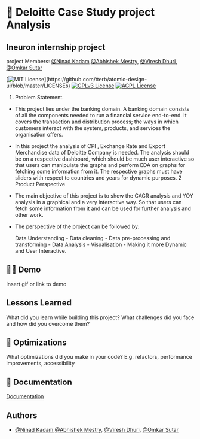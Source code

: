 
# 📔 Deloitte Case Study project Analysis 
## Ineuron internship project
project Members: [@Ninad Kadam](https://github.com/ninad555),[@Abhishek Mestry](https://github.com/AbhishekMestry), [@Viresh Dhuri](https://github.com/Virey07), [@Omkar Sutar](https://github.com/omkarsutar9702)



[![MIT License](https://img.shields.io/apm/l/atomic-design-ui.svg?)](https://github.com/tterb/atomic-design-ui/blob/master/LICENSEs)
[![GPLv3 License](https://img.shields.io/badge/License-GPL%20v3-yellow.svg)](https://opensource.org/licenses/)
[![AGPL License](https://img.shields.io/badge/license-AGPL-blue.svg)](http://www.gnu.org/licenses/agpl-3.0)


1. Problem Statement.
- This project lies under the banking domain. A banking domain consists of all the components needed to run a financial service end-to-end. It covers the transaction and distribution process; the ways in which customers interact with the system, products, and services the organisation offers.
- In this project the analysis of CPI , Exchange Rate and Export Merchandise data of Deloitte Company is needed. The analysis should be on a respective dashboard, which should be much user interactive so that users can manipulate the graphs and perform EDA on graphs for fetching some information from it. The respective graphs must have sliders with respect to countries and years for dynamic purposes. 
2 Product Perspective
- The main objective of this project is to show the CAGR analysis and YOY analysis in a graphical and a very interactive way. So that users can fetch some information from it and can be used for further analysis and other work. 

- The perspective of the project can be followed by:

    Data Understanding - Data cleaning - Data pre-processing and transforming - Data Analysis - Visualisation - Making it more Dynamic and User Interactive.

## 👨‍🏫 Demo

Insert gif or link to demo


## Lessons Learned

What did you learn while building this project? What challenges did you face and how did you overcome them?


## 🔧 Optimizations

What optimizations did you make in your code? E.g. refactors, performance improvements, accessibility


## 📁 Documentation

[Documentation](https://linktodocumentation)


## Authors

- [@Ninad Kadam](https://github.com/ninad555),[@Abhishek Mestry](https://github.com/AbhishekMestry), [@Viresh Dhuri](https://github.com/Virey07), [@Omkar Sutar](https://github.com/omkarsutar9702)
